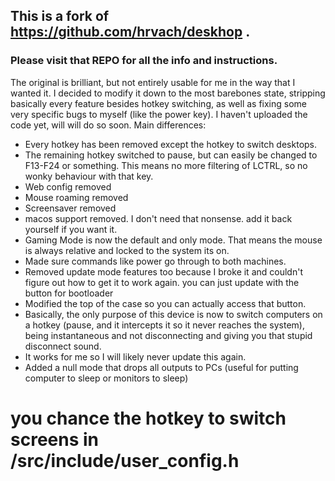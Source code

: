 ## This is a fork of https://github.com/hrvach/deskhop .   

### Please visit that REPO for all the info and instructions.

The original is brilliant, but not entirely usable for me in the way that I wanted it.  I decided to modify it down to the most barebones state, stripping basically every feature besides hotkey switching, as well as fixing some very specific bugs to myself (like the power key).
I haven't uploaded the code yet, will will do so soon.  Main differences:

- Every hotkey has been removed except the hotkey to switch desktops.
- The remaining hotkey switched to pause, but can easily be changed to F13-F24 or something. This means no more filtering of LCTRL, so no wonky behaviour with that key.
- Web config removed
- Mouse roaming removed
- Screensaver removed
- macos support removed.  I don't need that nonsense.  add it back yourself if you want it.
- Gaming Mode is now the default and only mode.  That means the mouse is always relative and locked to the system its on.
- Made sure commands like power go through to both machines.
- Removed update mode features too because I broke it and couldn't figure out how to get it to work again.  you can just update with the button for bootloader
- Modified the top of the case so you can actually access that button.
- Basically, the only purpose of this device is now to switch computers on a hotkey (pause, and it intercepts it so it never reaches the system), being instantaneous and not disconnecting and giving you that stupid disconnect sound.
- It works for me so I will likely never update this again.
- Added a null mode that drops all outputs to PCs (useful for putting computer to sleep or monitors to sleep)

# you chance the hotkey to switch screens in /src/include/user_config.h

   
